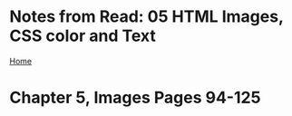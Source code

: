 # Notes from Read: 05 HTML Images, CSS color and Text
[Home](README.md)
# Chapter 5, Images Pages 94-125